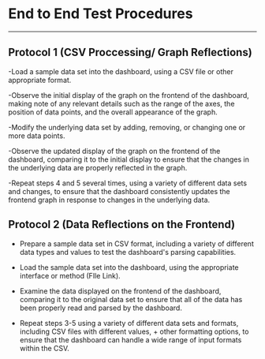 
# End to End Test Procedures

***

## Protocol 1 (CSV Proccessing/ Graph Reflections)

  -Load a sample data set into the dashboard, using a CSV file or other appropriate format.
  
  -Observe the initial display of the graph on the frontend of the dashboard, making note of any relevant details such as the range of the axes, the        position of data points, and the overall appearance of the graph.
  
  -Modify the underlying data set by adding, removing, or changing one or more data points.
  
  -Observe the updated display of the graph on the frontend of the dashboard, comparing it to the initial display to ensure that the changes in the underlying data are properly reflected in the graph.
  
  -Repeat steps 4 and 5 several times, using a variety of different data sets and changes, to ensure that the dashboard consistently updates the frontend graph in response to changes in the underlying data.


## Protocol 2 (Data Reflections on the Frontend)

- Prepare a sample data set in CSV format, including a variety of different data types and values to test the dashboard's parsing capabilities.

- Load the sample data set into the dashboard, using the appropriate interface or method (FIle Link).

- Examine the data displayed on the frontend of the dashboard, comparing it to the original data set to ensure that all of the data has been properly read and parsed by the dashboard.

- Repeat steps 3-5 using a variety of different data sets and formats, including CSV files with different values, + other formatting options, to ensure that the dashboard can handle a wide range of input formats within the CSV.

  
